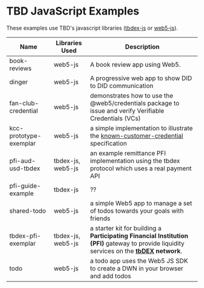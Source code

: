 # TBD JavaScript Examples

These examples use TBD's javascript libraries ([tbdex-js](https://github.com/TBD54566975/tbdex-js) or [web5-js](https://github.com/TBD54566975/web5-js)).

| Name                   | Libraries Used | Description |
|------------------------|---------|-------------|
| book-reviews           | web5-js | A book review app using Web5. |
| dinger                 | web5-js | A progressive web app to show DID to DID communication |
| fan-club-credential    | web5-js | demonstrates how to use the @web5/credentials package to issue and verify Verifiable Credentials (VCs) |
| kcc-prototype-exemplar | web5-js | a simple implementation to illustrate the [known-customer-credential](https://github.com/TBD54566975/known-customer-credential) specification |
| pfi-aud-usd-tbdex      | tbdex-js, web5-js |  an example remittance PFI implementation using the tbdex protocol which uses a real payment API |
| pfi-guide-example      | tbdex-js | ?? |
| shared-todo            | web5-js  | a simple Web5 app to manage a set of todos towards your goals with friends |
| tbdex-pfi-exemplar     | tbdex-js, web5-js | a starter kit for building a **Participating Financial Institution (PFI)** gateway to provide liquidity services on the **[tbDEX](https://developer.tbd.website/projects/tbdex/) network**. |
| todo                   | web5-js  | a todo app uses the Web5 JS SDK to create a DWN in your browser and add todos |
